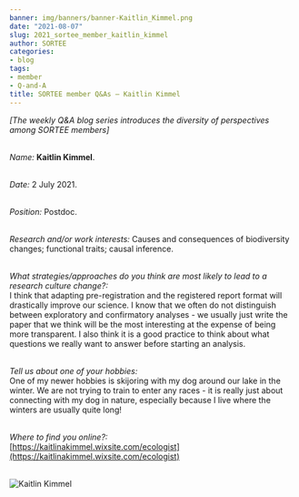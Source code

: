 ```yaml
---
banner: img/banners/banner-Kaitlin_Kimmel.png
date: "2021-08-07"
slug: 2021_sortee_member_kaitlin_kimmel
author: SORTEE
categories:
- blog
tags:
- member
- Q-and-A
title: SORTEE member Q&As – Kaitlin Kimmel
---
```



*[The weekly Q&A blog series introduces the diversity of perspectives among SORTEE members]*    
&nbsp;
&nbsp;

   _Name:_ **Kaitlin Kimmel**.   
&nbsp;

   _Date:_ 2 July 2021.   
&nbsp;

   _Position:_ Postdoc.   
&nbsp;

   _Research and/or work interests:_ Causes and consequences of biodiversity changes; functional traits; causal inference.   
&nbsp;

_What strategies/approaches do you think are most likely to lead to a research culture change?:_   
I think that adapting pre-registration and the registered report format will drastically improve our science. I know that we often do not distinguish between exploratory and confirmatory analyses - we usually just write the paper that we think will be the most interesting at the expense of being more transparent. I also think it is a good practice to think about what questions we really want to answer before starting an analysis.  
&nbsp;

_Tell us about one of your hobbies:_   
One of my newer hobbies is skijoring with my dog around our lake in the winter. We are not trying to train to enter any races - it is really just about connecting with my dog in nature, especially because I live where the winters are usually quite long!   
&nbsp;

_Where to find you online?:_   
[https://kaitlinakimmel.wixsite.com/ecologist](https://kaitlinakimmel.wixsite.com/ecologist)   
&nbsp;
&nbsp;


![Kaitlin Kimmel](/blog/images/kaitlin_kimmel.png)    
&nbsp;
